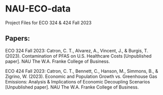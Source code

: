 # NAU-ECO-data
Project Files for ECO 324 &amp; 424 Fall 2023

## Papers:
ECO 324 Fall 2023:
Catron, C. T., Alvarez, A., Vincent, J., & Burgis, T. (2023). Contamination of PFAS on U.S. Healthcare Costs [Unpublished paper]. NAU The W.A. Franke College of Business.

ECO 424 Fall 2023:
Catron, C. T., Bennett, C., Hanson, M., Simmons, B., & Zigrino, W. (2023). Economic and Population Growth vs. Greenhouse Gas Emissions: Analysis & Implications of Economic Decoupling Scenarios [Unpublished paper]. NAU The W.A. Franke College of Business.
